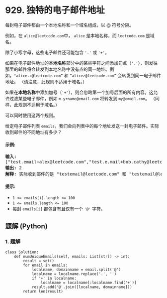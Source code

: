# 929. 独特的电子邮件地址
每封电子邮件都由一个本地名称和一个域名组成，以 @ 符号分隔。

例如，在 ```alice@leetcode.com```中， ```alice``` 是本地名称，而 ```leetcode.com``` 是域名。

除了小写字母，这些电子邮件还可能包含 ```'.'``` 或 ```'+'```。

如果在电子邮件地址的**本地名称**部分中的某些字符之间添加句点（```'.'```），则发往那里的邮件将会转发到本地名称中没有点的同一地址。例如，```"alice.z@leetcode.com”``` 和 ```“alicez@leetcode.com”``` 会转发到同一电子邮件地址。 （请注意，此规则不适用于域名。）

如果在**本地名称**中添加加号（```'+'```），则会忽略第一个加号后面的所有内容。这允许过滤某些电子邮件，例如 ```m.y+name@email.com``` 将转发到 ```my@email.com```。 （同样，此规则不适用于域名。）

可以同时使用这两个规则。

给定电子邮件列表 ```emails```，我们会向列表中的每个地址发送一封电子邮件。实际收到邮件的不同地址有多少？

#### 示例:
<pre>
<strong>输入:</strong>
["test.email+alex@leetcode.com","test.e.mail+bob.cathy@leetcode.com","testemail+david@lee.tcode.com"]
<strong>输出:</strong> 2
<strong>解释:</strong> 实际收到邮件的是 "testemail@leetcode.com" 和 "testemail@lee.tcode.com"。
</pre>

#### 提示:
* ```1 <= emails[i].length <= 100```
* ```1 <= emails.length <= 100```
* 每封 ```emails[i]``` 都包含有且仅有一个 ```'@'``` 字符。

## 题解 (Python)

### 1. 题解
```Python3
class Solution:
    def numUniqueEmails(self, emails: List[str]) -> int:
        result = set()
        for email in emails:
            localname, domainname = email.split('@')
            localname = localname.replace('.', '')
            if '+' in localname:
                localname = localname[:localname.find('+')]
            result.add('@'.join([localname, domainname]))
        return len(result)
```
